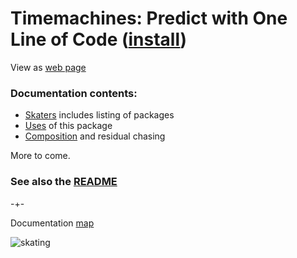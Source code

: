 # Timemachines: Predict with One Line of Code  ([install](https://github.com/microprediction/timemachines/blob/main/INSTALL.md))

View as [web page](https://microprediction.github.io/timemachines/)

### Documentation contents:

- [Skaters](https://microprediction.github.io/timemachines/skaters.html) includes listing of packages 
- [Uses](https://microprediction.github.io/timemachines/uses) of this package
- [Composition](https://github.com/microprediction/timemachines/tree/main/timemachines/skatertools) and residual chasing

More to come. 

### See also the [README](https://github.com/microprediction/timemachines/blob/main/README.md)


-+- 

Documentation [map](https://microprediction.github.io/timemachines/map.html)
 
  


![skating](https://i.imgur.com/elu5muO.png)
